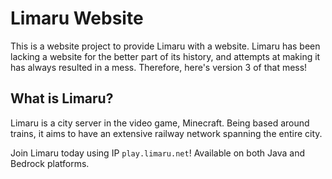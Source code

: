 # Limaru Website
This is a website project to provide Limaru with a website. Limaru has been lacking a website for the better part of its history, and attempts at making it has always resulted in a mess. Therefore, here's version 3 of that mess!

## What is Limaru?
Limaru is a city server in the video game, Minecraft. Being based around trains, it aims to have an extensive railway network spanning the entire city.

Join Limaru today using IP `play.limaru.net`! Available on both Java and Bedrock platforms.
